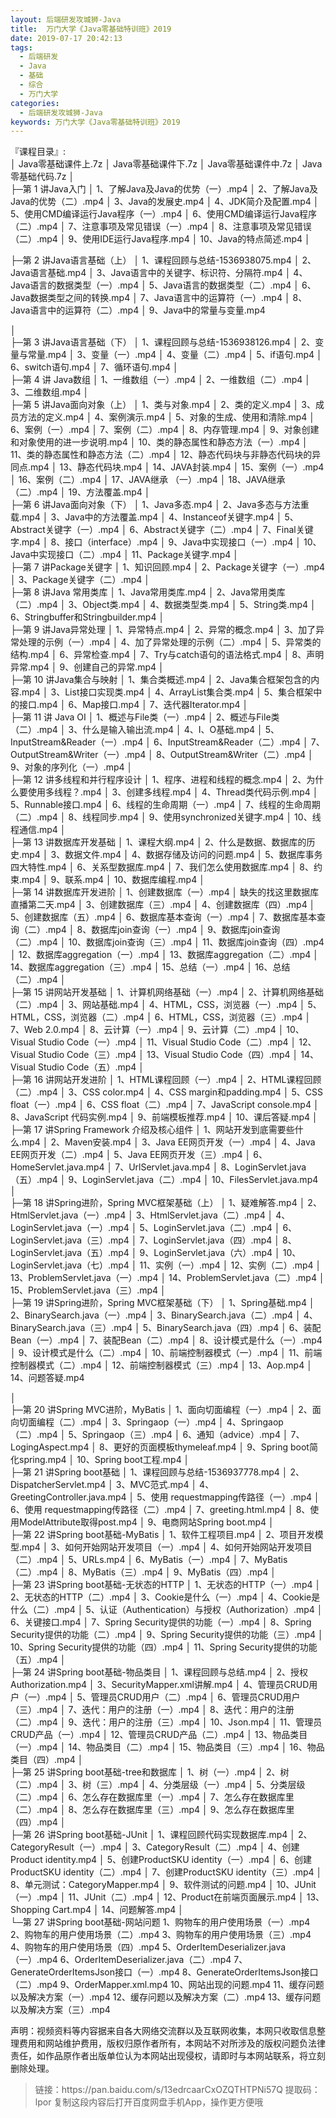 ```yaml
---
layout: 后端研发攻城狮-Java
title:  万门大学《Java零基础特训班》2019
date: 2019-07-17 20:42:13
tags:
  - 后端研发
  - Java
  - 基础
  - 综合
  - 万门大学
categories:
  - 后端研发攻城狮-Java
keywords: 万门大学《Java零基础特训班》2019
---
```

『课程目录』:  
│  Java零基础课件上.7z
│  Java零基础课件下.7z
│  Java零基础课件中.7z
│  Java零基础代码.7z
│  
├─第 1 讲Java入门
│      1、了解Java及Java的优势（一）.mp4
│      2、了解Java及Java的优势（二）.mp4
│      3、Java的发展史.mp4
│      4、JDK简介及配置.mp4
│      5、使用CMD编译运行Java程序（一）.mp4
│      6、使用CMD编译运行Java程序（二）.mp4
│      7、注意事项及常见错误（一）.mp4
│      8、注意事项及常见错误（二）.mp4
│      9、使用IDE运行Java程序.mp4
│      10、Java的特点简述.mp4
│      
<!-- more --> 
├─第 2 讲Java语言基础（上）
│      1、课程回顾与总结-1536938075.mp4
│      2、Java语言基础.mp4
│      3、Java语言中的关键字、标识符、分隔符.mp4
│      4、Java语言的数据类型（一）.mp4
│      5、Java语言的数据类型（二）.mp4
│      6、Java数据类型之间的转换.mp4
│      7、Java语言中的运算符（一）.mp4
│      8、Java语言中的运算符（二）.mp4
│      9、Java中的常量与变量.mp4

│      
├─第 3 讲Java语言基础（下）
│      1、课程回顾与总结-1536938126.mp4
│      2、变量与常量.mp4
│      3、变量（一）.mp4
│      4、变量（二）.mp4
│      5、if语句.mp4
│      6、switch语句.mp4
│      7、循环语句.mp4
│      
├─第 4 讲 Java数组
│      1、一维数组（一）.mp4
│      2、一维数组（二）.mp4
│      3、二维数组.mp4
│      
├─第 5 讲Java面向对象（上）
│      1、类与对象.mp4
│      2、类的定义.mp4
│      3、成员方法的定义.mp4
│      4、案例演示.mp4
│      5、对象的生成、使用和清除.mp4
│      6、案例（一）.mp4
│      7、案例（二）.mp4
│      8、内存管理.mp4
│      9、对象创建和对象使用的进一步说明.mp4
│      10、类的静态属性和静态方法（一）.mp4
│      11、类的静态属性和静态方法（二）.mp4
│      12、静态代码块与非静态代码块的异同点.mp4
│      13、静态代码块.mp4
│      14、JAVA封装.mp4
│      15、案例（一）.mp4
│      16、案例（二）.mp4
│      17、JAVA继承 （一）.mp4
│      18、JAVA继承 （二）.mp4
│      19、方法覆盖.mp4
│      
├─第 6 讲Java面向对象（下）
│      1、Java多态.mp4
│      2、Java多态与方法重载.mp4
│      3、Java中的方法覆盖.mp4
│      4、Instanceof关键字.mp4
│      5、Abstract关键字（一）.mp4
│      6、Abstract关键字（二）.mp4
│      7、Final关键字.mp4
│      8、接口（interface）.mp4
│      9、Java中实现接口（一）.mp4
│      10、Java中实现接口（二）.mp4
│      11、Package关键字.mp4
│      
├─第 7 讲Package关键字
│      1、知识回顾.mp4
│      2、Package关键字（一）.mp4
│      3、Package关键字（二）.mp4
│      
├─第 8 讲Java 常用类库
│      1、Java常用类库.mp4
│      2、Java常用类库 （二）.mp4
│      3、Object类.mp4
│      4、数据类型类.mp4
│      5、String类.mp4
│      6、Stringbuffer和Stringbuilder.mp4
│      
├─第 9 讲Java异常处理
│       1、异常特点.mp4
│       2、异常的概念.mp4
│       3、加了异常处理的示例（一）.mp4
│       4、加了异常处理的示例（二）.mp4
│       5、异常类的结构.mp4
│       6、异常检查.mp4
│       7、Try与catch语句的语法格式.mp4
│       8、声明异常.mp4
│       9、创建自己的异常.mp4
│      
├─第 10 讲Java集合与映射
│      1、集合类概述.mp4
│      2、Java集合框架包含的内容.mp4
│      3、List接口实现类.mp4
│      4、ArrayList集合类.mp4
│      5、集合框架中的接口.mp4
│      6、Map接口.mp4
│      7、迭代器Iterator.mp4
│      
├─第 11 讲 Java OI
│      1、概述与File类（一）.mp4
│      2、概述与File类（二）.mp4
│      3、什么是输入输出流.mp4
│      4、I、O基础.mp4
│      5、InputStream&Reader（一）.mp4
│      6、InputStream&Reader（二）.mp4
│      7、OutputStream&Writer（一）.mp4
│      8、OutputStream&Writer（二）.mp4
│      9、对象的序列化（一）.mp4
│      
├─第 12 讲多线程和并行程序设计
│      1、程序、进程和线程的概念.mp4
│      2、为什么要使用多线程？.mp4
│      3、创建多线程.mp4
│      4、Thread类代码示例.mp4
│      5、Runnable接口.mp4
│      6、线程的生命周期（一）.mp4
│      7、线程的生命周期（二）.mp4
│      8、线程同步.mp4
│      9、使用synchronized关键字.mp4
│      10、线程通信.mp4
│      
├─第 13 讲数据库开发基础
│      1、课程大纲.mp4
│      2、什么是数据、数据库的历史.mp4
│      3、数据文件.mp4
│      4、数据存储及访问的问题.mp4
│      5、数据库事务四大特性.mp4
│      6、关系型数据库.mp4
│      7、我们怎么使用数据库.mp4
│      8、约束.mp4
│      9、联系.mp4
│      10、数据库编程.mp4
│      
├─第 14 讲数据库开发进阶
│      1、创建数据库（一）.mp4
│      缺失的找这里数据库直播第二天.mp4
│      3、创建数据库（三）.mp4
│      4、创建数据库（四）.mp4
│      5、创建数据库（五）.mp4
│      6、数据库基本查询（一）.mp4
│      7、数据库基本查询（二）.mp4
│      8、数据库join查询（一）.mp4
│      9、数据库join查询（二）.mp4
│      10、数据库join查询（三）.mp4
│      11、数据库join查询（四）.mp4
│      12、数据库aggregation（一）.mp4
│      13、数据库aggregation（二）.mp4
│      14、数据库aggregation（三）.mp4
│      15、总结（一）.mp4
│      16、总结（二）.mp4
│      
├─第 15 讲网站开发基础
│      1、计算机网络基础（一）.mp4
│      2、计算机网络基础（二）.mp4
│      3、网站基础.mp4
│      4、HTML，CSS，浏览器（一）.mp4
│      5、HTML，CSS，浏览器（二）.mp4
│      6、HTML，CSS，浏览器（三）.mp4
│      7、Web 2.0.mp4
│      8、云计算（一）.mp4
│      9、云计算（二）.mp4
│      10、Visual Studio Code（一）.mp4
│      11、Visual Studio Code（二）.mp4
│      12、Visual Studio Code（三）.mp4
│      13、Visual Studio Code（四）.mp4
│      14、Visual Studio Code（五）.mp4
│      
├─第 16 讲网站开发进阶
│      1、HTML课程回顾（一）.mp4
│      2、HTML课程回顾（二）.mp4
│      3、CSS color.mp4
│      4、CSS margin和padding.mp4
│      5、CSS float（一）.mp4
│      6、CSS float（二）.mp4
│      7、JavaScript console.mp4
│      8、JavaScript 代码实例.mp4
│      9、前端模板推荐.mp4
│      10、课后答疑.mp4
│      
├─第 17 讲Spring Framework 介绍及核心组件
│      1、网站开发到底需要些什么.mp4
│      2、Maven安装.mp4
│      3、Java EE网页开发（一）.mp4
│      4、Java EE网页开发（二）.mp4
│      5、Java EE网页开发（三）.mp4
│      6、HomeServlet.java.mp4
│      7、UrlServlet.java.mp4
│      8、LoginServlet.java（五）.mp4
│      9、LoginServlet.java（二）.mp4
│      10、FilesServlet.java.mp4
│      
├─第 18 讲Spring进阶，Spring MVC框架基础（上）
│      1、疑难解答.mp4
│      2、HtmlServlet.java（一）.mp4
│      3、HtmlServlet.java（二）.mp4
│      4、LoginServlet.java（一）.mp4
│      5、LoginServlet.java（二）.mp4
│      6、LoginServlet.java（三）.mp4
│      7、LoginServlet.java（四）.mp4
│      8、LoginServlet.java（五）.mp4
│      9、LoginServlet.java（六）.mp4
│      10、LoginServlet.java（七）.mp4
│      11、实例（一）.mp4
│      12、实例（二）.mp4
│      13、ProblemServlet.java（一）.mp4
│      14、ProblemServlet.java（二）.mp4
│      15、ProblemServlet.java（三）.mp4
│      
├─第 19 讲Spring进阶，Spring MVC框架基础（下）
│      1、Spring基础.mp4
│      2、BinarySearch.java（一）.mp4
│      3、BinarySearch.java（二）.mp4
│      4、BinarySearch.java（三）.mp4
│      5、BinarySearch.java（四）.mp4
│      6、装配Bean（一）.mp4
│      7、装配Bean（二）.mp4
│      8、设计模式是什么（一）.mp4
│      9、设计模式是什么（二）.mp4
│      10、前端控制器模式（一）.mp4
│      11、前端控制器模式（二）.mp4
│      12、前端控制器模式（三）.mp4
│      13、Aop.mp4
│      14、问题答疑.mp4

│      
├─第 20 讲Spring MVC进阶，MyBatis
│      1、面向切面编程（一）.mp4
│      2、面向切面编程（二）.mp4
│      3、Springaop（一）.mp4
│      4、Springaop（二）.mp4
│      5、Springaop（三）.mp4
│      6、通知（advice）.mp4
│      7、LogingAspect.mp4
│      8、更好的页面模板thymeleaf.mp4
│      9、Spring boot简化spring.mp4
│      10、Spring boot工程.mp4
│      
├─第 21 讲Spring boot基础
│      1、课程回顾与总结-1536937778.mp4
│      2、DispatcherServlet.mp4
│      3、MVC范式.mp4
│      4、GreetingController.java.mp4
│      5、使用 requestmapping传路径（一）.mp4
│      6、使用 requestmapping传路径（二）.mp4
│      7、greeting.html.mp4
│      8、使用ModelAttribute取得post.mp4
│      9、电商网站Spring boot.mp4
│      
├─第 22 讲Spring boot基础-MyBatis
│      1、软件工程项目.mp4
│      2、项目开发模型.mp4
│      3、如何开始网站开发项目（一）.mp4
│      4、如何开始网站开发项目（二）.mp4
│      5、URLs.mp4
│      6、MyBatis（一）.mp4
│      7、MyBatis（二）.mp4
│      8、MyBatis（三）.mp4
│      9、MyBatis（四）.mp4
│      
├─第 23 讲Spring boot基础-无状态的HTTP
│      1、无状态的HTTP（一）.mp4
│      2、无状态的HTTP（二）.mp4
│      3、Cookie是什么（一）.mp4
│      4、Cookie是什么（二）.mp4
│      5、认证（Authentication）与授权（Authorization）.mp4
│      6、关键接口.mp4
│      7、Spring Security提供的功能（一）.mp4
│      8、Spring Security提供的功能（二）.mp4
│      9、Spring Security提供的功能（三）.mp4
│      10、Spring Security提供的功能（四）.mp4
│      11、Spring Security提供的功能（五）.mp4
│      
├─第 24 讲Spring boot基础-物品类目
│      1、课程回顾与总结.mp4
│      2、授权Authorization.mp4
│      3、SecurityMapper.xml讲解.mp4
│      4、管理员CRUD用户（一）.mp4
│      5、管理员CRUD用户（二）.mp4
│      6、管理员CRUD用户（三）.mp4
│      7、迭代：用户的注册（一）.mp4
│      8、迭代：用户的注册（二）.mp4
│      9、迭代：用户的注册（三）.mp4
│      10、Json.mp4
│      11、管理员CRUD产品（一）.mp4
│      12、管理员CRUD产品（二）.mp4
│      13、物品类目（一）.mp4
│      14、物品类目（二）.mp4
│      15、物品类目（三）.mp4
│      16、物品类目（四）.mp4
│      
├─第 25 讲Spring boot基础-tree和数据库
│      1、树（一）.mp4
│      2、树（二）.mp4
│      3、树（三）.mp4
│      4、分类层级（一）.mp4
│      5、分类层级（二）.mp4
│      6、怎么存在数据库里（一）.mp4
│      7、怎么存在数据库里（二）.mp4
│      8、怎么存在数据库里（三）.mp4
│      9、怎么存在数据库里（四）.mp4
│      
├─第 26 讲Spring boot基础-JUnit
│      1、课程回顾代码实现数据库.mp4
│      2、CategoryResult（一）.mp4
│      3、CategoryResult（二）.mp4
│      4、创建Product identity.mp4
│      5、创建ProductSKU identity（一）.mp4
│      6、创建ProductSKU identity（二）.mp4
│      7、创建ProductSKU identity（三）.mp4
│      8、单元测试：CategoryMapper.mp4
│      9、软件测试的问题.mp4
│      10、JUnit（一）.mp4
│      11、JUnit（二）.mp4
│      12、Product在前端页面展示.mp4
│      13、Shopping Cart.mp4
│      14、问题解答.mp4
│      
└─第 27 讲Spring boot基础-网站问题
       1、购物车的用户使用场景（一）.mp4
       2、购物车的用户使用场景（二）.mp4
       3、购物车的用户使用场景（三）.mp4
       4、购物车的用户使用场景（四）.mp4
       5、OrderItemDeserializer.java（一）.mp4
       6、OrderItemDeserializer.java（二）.mp4
       7、GenerateOrderItemsJson接口（一）.mp4
       8、GenerateOrderItemsJson接口（二）.mp4
       9、OrderMapper.xml.mp4
       10、网站出现的问题.mp4
       11、缓存问题以及解决方案（一）.mp4
       12、缓存问题以及解决方案（二）.mp4
       13、缓存问题以及解决方案（三）.mp4

<div class="post-copyright">
    <div class="post-copyright__author">
      <span class="post-copyright-meta">声明：视频资料等内容据来自各大网络交流群以及互联网收集，本网只收取信息整理费用和网站维护费用，版权归原作者所有，本网站不对所涉及的版权问题负法律责任，如作品原作者出版单位认为本网站出现侵权，请即时与本网站联系，将立刻删除处理。 </span>
    </div>
</div>

<blockquote class="blockquote-center">
链接：https://pan.baidu.com/s/13edrcaarCxOZQTHTPNi57Q 
提取码：lpor 
复制这段内容后打开百度网盘手机App，操作更方便哦
</blockquote>

